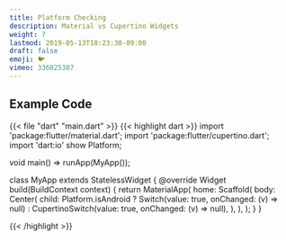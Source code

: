 ```yaml
---
title: Platform Checking
description: Material vs Cupertino Widgets
weight: 7
lastmod: 2019-05-13T10:23:30-09:00
draft: false
emoji: 🐦
vimeo: 336025307
---
```


## Example Code

{{< file "dart" "main.dart" >}}
{{< highlight dart >}}
import 'package:flutter/material.dart';
import 'package:flutter/cupertino.dart';
import 'dart:io' show Platform;

void main() => runApp(MyApp());

class MyApp extends StatelessWidget {
 @override
 Widget build(BuildContext context) {
   return MaterialApp(
     home: Scaffold(
       body: Center(
         child: Platform.isAndroid
             ? Switch(value: true, onChanged: (v) => null)
             : CupertinoSwitch(value: true, onChanged: (v) => null),
       ),
     ),
   );
 }
}

{{< /highlight >}}